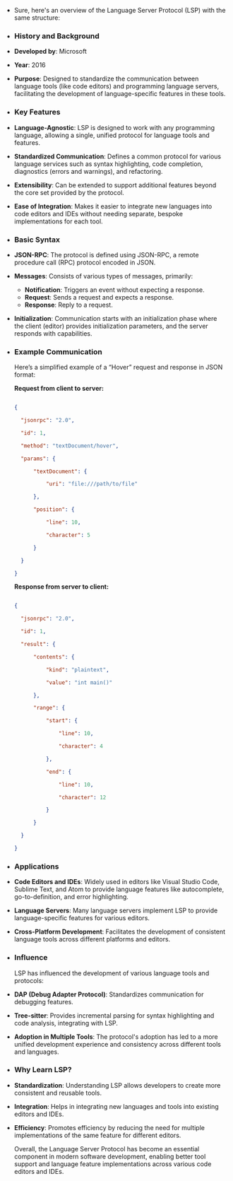 - Sure, here's an overview of the Language Server Protocol (LSP) with the same structure:
- ### **History and Background**
- **Developed by**: Microsoft
- **Year**: 2016
- **Purpose**: Designed to standardize the communication between language tools (like code editors) and programming language servers, facilitating the development of language-specific features in these tools.
- ### **Key Features**
- **Language-Agnostic**: LSP is designed to work with any programming language, allowing a single, unified protocol for language tools and features.
- **Standardized Communication**: Defines a common protocol for various language services such as syntax highlighting, code completion, diagnostics (errors and warnings), and refactoring.
- **Extensibility**: Can be extended to support additional features beyond the core set provided by the protocol.
- **Ease of Integration**: Makes it easier to integrate new languages into code editors and IDEs without needing separate, bespoke implementations for each tool.
- ### **Basic Syntax**
- **JSON-RPC**: The protocol is defined using JSON-RPC, a remote procedure call (RPC) protocol encoded in JSON.
- **Messages**: Consists of various types of messages, primarily:
	- **Notification**: Triggers an event without expecting a response.
	- **Request**: Sends a request and expects a response.
	- **Response**: Reply to a request.
- **Initialization**: Communication starts with an initialization phase where the client (editor) provides initialization parameters, and the server responds with capabilities.
- ### **Example Communication**
  
  Here’s a simplified example of a “Hover” request and response in JSON format:
  
  **Request from client to server:**
  
  ```json
  
  {
  
    "jsonrpc": "2.0",
  
    "id": 1,
  
    "method": "textDocument/hover",
  
    "params": {
  
        "textDocument": {
  
            "uri": "file:///path/to/file"
  
        },
  
        "position": {
  
            "line": 10,
  
            "character": 5
  
        }
  
    }
  
  }
  
  ```
  
  **Response from server to client:**
  
  ```json
  
  {
  
    "jsonrpc": "2.0",
  
    "id": 1,
  
    "result": {
  
        "contents": {
  
            "kind": "plaintext",
  
            "value": "int main()"
  
        },
  
        "range": {
  
            "start": {
  
                "line": 10,
  
                "character": 4
  
            },
  
            "end": {
  
                "line": 10,
  
                "character": 12
  
            }
  
        }
  
    }
  
  }
  
  ```
- ### **Applications**
- **Code Editors and IDEs**: Widely used in editors like Visual Studio Code, Sublime Text, and Atom to provide language features like autocomplete, go-to-definition, and error highlighting.
- **Language Servers**: Many language servers implement LSP to provide language-specific features for various editors.
- **Cross-Platform Development**: Facilitates the development of consistent language tools across different platforms and editors.
- ### **Influence**
  
  LSP has influenced the development of various language tools and protocols:
- **DAP (Debug Adapter Protocol)**: Standardizes communication for debugging features.
- **Tree-sitter**: Provides incremental parsing for syntax highlighting and code analysis, integrating with LSP.
- **Adoption in Multiple Tools**: The protocol's adoption has led to a more unified development experience and consistency across different tools and languages.
- ### **Why Learn LSP?**
- **Standardization**: Understanding LSP allows developers to create more consistent and reusable tools.
- **Integration**: Helps in integrating new languages and tools into existing editors and IDEs.
- **Efficiency**: Promotes efficiency by reducing the need for multiple implementations of the same feature for different editors.
  
  Overall, the Language Server Protocol has become an essential component in modern software development, enabling better tool support and language feature implementations across various code editors and IDEs.